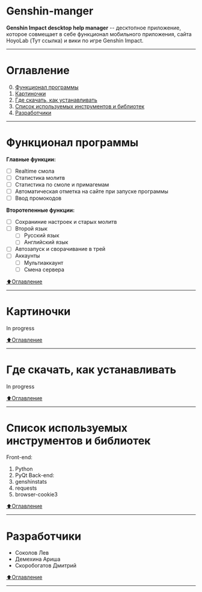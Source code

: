 # Genshin-manger
**Genshin Impact descktop help manager** -- десктопное приложение, которое совмещает в себе функционал мобильного приложения, сайта HoyoLab (Тут ссылка) и вики по игре Genshin Impact.
____
# Оглавление
0. [Функционал программы](#Функционал-программы)
1. [Картиночки](#Картиночки)
2. [Где скачать, как устанавливать](#Где-скачать,-как-устанавливать)
3. [Список используемых инструментов и библиотек](#Список-используемых-инструментов-и-библиотек)
4. [Разработчики](#Разработчики)

____
# Функционал программы
**Главные функции:**
- [ ] Realtime смола
- [ ] Статистика молитв
- [ ] Статистика по смоле и примагемам
- [ ] Автоматическая отметка на сайте при запуске программы
- [ ] Ввод промокодов

**Второтепенные функции:**
- [ ] Сохраниние настроек и старых молитв
- [ ] Второй язык
    - [ ] Русский язык
	- [ ] Английский язык
- [ ] Автозапуск и сворачивание в трей
- [ ] Аккаунты
    - [ ] Мультиаккаунт
	- [ ] Смена сервера
	
[:arrow_up:Оглавление](#Оглавление)
____
# Картиночки
In progress

[:arrow_up:Оглавление](#Оглавление)
____
# Где скачать, как устанавливать
In progress

[:arrow_up:Оглавление](#Оглавление)
____
# Список используемых инструментов и библиотек
Front-end:
1. Python
2. PyQt
Back-end:
1. genshinstats
2. requests
3. browser-cookie3

[:arrow_up:Оглавление](#Оглавление)
____
# Разработчики
- Соколов Лев
- Демехина Ариша
- Скоробогатов Дмитрий

[:arrow_up:Оглавление](#Оглавление)
____